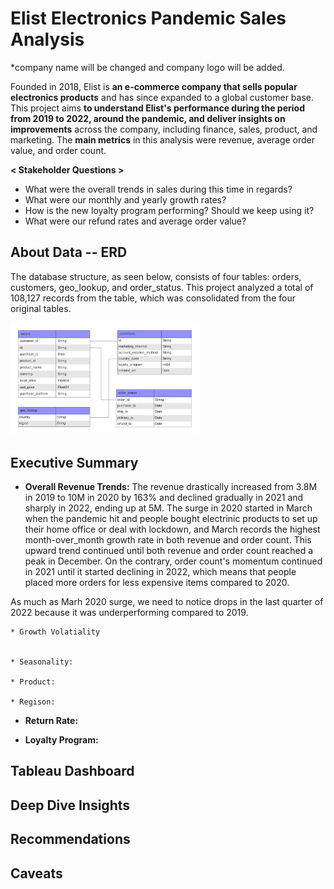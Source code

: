 # Elist Electronics Pandemic Sales Analysis 
*company name will be changed and company logo will be added.

Founded in 2018, Elist is **an e-commerce company that sells popular electronics products** and has since expanded to a global customer base. This project aims **to understand Elist's performance during the period from 2019 to 2022, around the pandemic, and deliver insights on improvements** across the company, including finance, sales, product, and marketing. The **main metrics** in this analysis were revenue, average order value, and order count.


**< Stakeholder Questions >**
* What were the overall trends in sales during this time in regards?
* What were our monthly and yearly growth rates?
* How is the new loyalty program performing? Should we keep using it?
* What were our refund rates and average order value?

## About Data -- ERD

The database structure, as seen below, consists of four tables: orders, customers, geo_lookup, and order_status. This project analyzed a total of 108,127 records from the table, which was consolidated from the four original tables.

<img src="ERD.png" alt="Image" width="60%">

## Executive Summary

* **Overall Revenue Trends:**
The revenue drastically increased from 3.8M in 2019 to 10M in 2020 by 163% and declined gradually in 2021 and sharply in 2022, ending up at 5M. The surge in 2020 started in March when the pandemic hit and people bought electrinic products to set up their home office or deal with lockdown, and March records the highest month-over_month growth rate in both revenue and order count. This upward trend continued until both revenue and order count reached a peak in December. On the contrary, order count's momentum continued in 2021 until it started declining in 2022, which means that people placed more orders for less expensive items compared to 2020.

As much as Marh 2020 surge, we need to notice drops in the last quarter of 2022 because it was underperforming compared to 2019.


    * Growth Volatiality


    * Seasonality:
 
    * Product:
 
    * Regison:
  
 

+ **Return Rate:**

+ **Loyalty Program:**

## Tableau Dashboard

## Deep Dive Insights

## Recommendations

## Caveats
